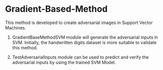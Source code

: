 # Gradient-Based-Method

This method is developed to create adversarial images in Support Vector Machines. 

1. GradientBaseMethodSVM module will generate the adversarial inputs in SVM. Initially, the handwritten digits dataset is more suitable to    validate this method.

2. TestAdversarialInputs module can be used to predict and verify the adversarial inputs by using the trained SVM Model. 


